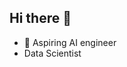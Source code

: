 ## Hi there 👋

- 🔭 Aspiring AI engineer
- Data Scientist
  

<!--
**bodinestubbe/bodinestubbe** is a ✨ _special_ ✨ repository because its `README.md` (this file) appears on your GitHub profile.

Here are some ideas to get you started:

-
- 👯 I’m looking to collaborate on ...
- 🤔 I’m looking for help with ...
- 💬 Ask me about ...
- 📫 How to reach me: ...
- 😄 Pronouns: ...
- ⚡ Fun fact: ...
-->
